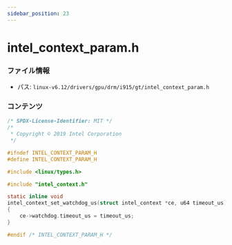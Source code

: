 ```yaml
---
sidebar_position: 23
---
```

# intel_context_param.h

### ファイル情報

- パス: `linux-v6.12/drivers/gpu/drm/i915/gt/intel_context_param.h`

### コンテンツ

```h
/* SPDX-License-Identifier: MIT */
/*
 * Copyright © 2019 Intel Corporation
 */

#ifndef INTEL_CONTEXT_PARAM_H
#define INTEL_CONTEXT_PARAM_H

#include <linux/types.h>

#include "intel_context.h"

static inline void
intel_context_set_watchdog_us(struct intel_context *ce, u64 timeout_us)
{
	ce->watchdog.timeout_us = timeout_us;
}

#endif /* INTEL_CONTEXT_PARAM_H */

```
